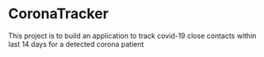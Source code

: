 # CoronaTracker
This project is to build an application to track covid-19 close contacts within last 14 days for a detected corona patient 
